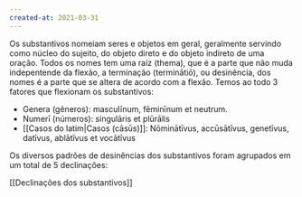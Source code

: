 ```yaml
---
created-at: 2021-03-31
---
```

Os substantivos nomeiam seres e objetos em geral, geralmente servindo como núcleo do sujeito, do objeto direto e do objeto indireto de uma oração.
Todos os nomes tem uma raíz (thema), que é a parte que não muda indepentende da flexão, a terminação (terminātiō), ou desinência, dos nomes é a parte que se altera de acordo com a flexão. Temos ao todo 3 fatores que flexionam os substantivos:
- Genera (gêneros): masculīnum, fēminīnum et neutrum.
- Numerī (números): singulāris et plūrālis
- [[Casos do latim|Casos (cāsūs)]]: Nōminātīvus, accūsātīvus, genetīvus, datīvus, ablātīvus et vocātīvus

Os diversos padrões de desinências dos substantivos foram agrupados em um total de 5 declinações:

[[Declinações dos substantivos]]